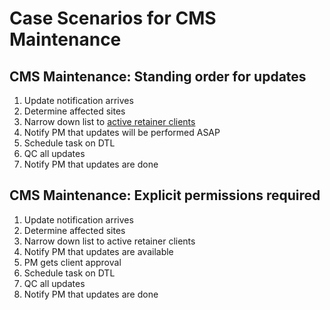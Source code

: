 # Case Scenarios for CMS Maintenance

## CMS Maintenance: Standing order for updates

 1.  Update notification arrives    
 2.  Determine affected sites    
 3.  Narrow down list to [active retainer clients](https://docs.google.com/spreadsheets/d/13PPXnVcMmyIyu8iD-x--Z2dafPneeD1XU7Kw1AYmCOw/edit#gid=0)    
 4.  Notify PM that updates will be performed ASAP    
 5.  Schedule task on DTL    
 6.  QC all updates    
 7.  Notify PM that updates are done
    

## CMS Maintenance: Explicit permissions required

 1.  Update notification arrives    
 2.  Determine affected sites    
 3.  Narrow down list to active retainer clients    
 4.  Notify PM that updates are available    
 5.  PM gets client approval    
 6.  Schedule task on DTL    
 7.  QC all updates    
 8.  Notify PM that updates are done
    